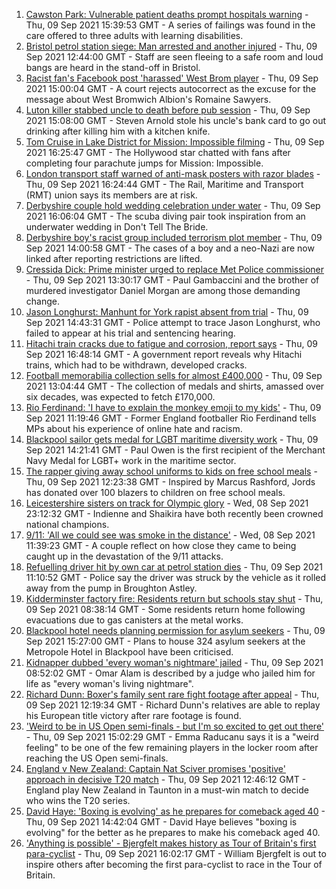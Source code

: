 1. [Cawston Park: Vulnerable patient deaths prompt hospitals warning](https://www.bbc.co.uk/news/uk-england-norfolk-58466839?at_medium=RSS&at_campaign=KARANGA) - Thu, 09 Sep 2021 15:39:53 GMT - A series of failings was found in the care offered to three adults with learning disabilities.
2. [Bristol petrol station siege: Man arrested and another injured](https://www.bbc.co.uk/news/uk-england-bristol-58500077?at_medium=RSS&at_campaign=KARANGA) - Thu, 09 Sep 2021 12:44:00 GMT - Staff are seen fleeing to a safe room and loud bangs are heard in the stand-off in Bristol.
3. [Racist fan's Facebook post 'harassed' West Brom player](https://www.bbc.co.uk/news/uk-england-birmingham-58503963?at_medium=RSS&at_campaign=KARANGA) - Thu, 09 Sep 2021 15:00:04 GMT - A court rejects autocorrect as the excuse for the message about West Bromwich Albion's Romaine Sawyers.
4. [Luton killer stabbed uncle to death before pub session](https://www.bbc.co.uk/news/uk-england-beds-bucks-herts-58504956?at_medium=RSS&at_campaign=KARANGA) - Thu, 09 Sep 2021 15:08:00 GMT - Steven Arnold stole his uncle's bank card to go out drinking after killing him with a kitchen knife.
5. [Tom Cruise in Lake District for Mission: Impossible filming](https://www.bbc.co.uk/news/uk-england-cumbria-58506553?at_medium=RSS&at_campaign=KARANGA) - Thu, 09 Sep 2021 16:25:47 GMT - The Hollywood star chatted with fans after completing four parachute jumps for Mission: Impossible.
6. [London transport staff warned of anti-mask posters with razor blades](https://www.bbc.co.uk/news/uk-england-london-58499899?at_medium=RSS&at_campaign=KARANGA) - Thu, 09 Sep 2021 16:24:44 GMT - The Rail, Maritime and Transport (RMT) union says its members are at risk.
7. [Derbyshire couple hold wedding celebration under water](https://www.bbc.co.uk/news/uk-england-derbyshire-58503034?at_medium=RSS&at_campaign=KARANGA) - Thu, 09 Sep 2021 16:06:04 GMT - The scuba diving pair took inspiration from an underwater wedding in Don't Tell The Bride.
8. [Derbyshire boy's racist group included terrorism plot member](https://www.bbc.co.uk/news/uk-england-derbyshire-58504074?at_medium=RSS&at_campaign=KARANGA) - Thu, 09 Sep 2021 14:00:58 GMT - The cases of a boy and a neo-Nazi are now linked after reporting restrictions are lifted.
9. [Cressida Dick: Prime minister urged to replace Met Police commissioner](https://www.bbc.co.uk/news/uk-england-london-58490698?at_medium=RSS&at_campaign=KARANGA) - Thu, 09 Sep 2021 13:30:17 GMT - Paul Gambaccini and the brother of murdered investigator Daniel Morgan are among those demanding change.
10. [Jason Longhurst: Manhunt for York rapist absent from trial](https://www.bbc.co.uk/news/uk-england-york-north-yorkshire-58505406?at_medium=RSS&at_campaign=KARANGA) - Thu, 09 Sep 2021 14:43:31 GMT - Police attempt to trace Jason Longhurst, who failed to appear at his trial and sentencing hearing.
11. [Hitachi train cracks due to fatigue and corrosion, report says](https://www.bbc.co.uk/news/uk-england-58494275?at_medium=RSS&at_campaign=KARANGA) - Thu, 09 Sep 2021 16:48:14 GMT - A government report reveals why Hitachi trains, which had to be withdrawn, developed cracks.
12. [Football memorabilia collection sells for almost £400,000](https://www.bbc.co.uk/news/uk-england-berkshire-58488577?at_medium=RSS&at_campaign=KARANGA) - Thu, 09 Sep 2021 13:04:44 GMT - The collection of medals and shirts, amassed over six decades, was expected to fetch £170,000.
13. [Rio Ferdinand: 'I have to explain the monkey emoji to my kids'](https://www.bbc.co.uk/news/uk-58503093?at_medium=RSS&at_campaign=KARANGA) - Thu, 09 Sep 2021 11:19:46 GMT - Former England footballer Rio Ferdinand tells MPs about his experience of online hate and racism.
14. [Blackpool sailor gets medal for LGBT maritime diversity work](https://www.bbc.co.uk/news/uk-england-lancashire-58502042?at_medium=RSS&at_campaign=KARANGA) - Thu, 09 Sep 2021 14:21:41 GMT - Paul Owen is the first recipient of the Merchant Navy Medal for LGBT+ work in the maritime sector.
15. [The rapper giving away school uniforms to kids on free school meals](https://www.bbc.co.uk/news/uk-england-london-58494041?at_medium=RSS&at_campaign=KARANGA) - Thu, 09 Sep 2021 12:23:38 GMT - Inspired by Marcus Rashford, Jords has donated over 100 blazers to children on free school meals.
16. [Leicestershire sisters on track for Olympic glory](https://www.bbc.co.uk/news/uk-england-leicestershire-58270963?at_medium=RSS&at_campaign=KARANGA) - Wed, 08 Sep 2021 23:12:32 GMT - Indienne and Shaikira have both recently been crowned national champions.
17. [9/11: 'All we could see was smoke in the distance'](https://www.bbc.co.uk/news/uk-england-birmingham-58486093?at_medium=RSS&at_campaign=KARANGA) - Wed, 08 Sep 2021 11:39:23 GMT - A couple reflect on how close they came to being caught up in the devastation of the 9/11 attacks.
18. [Refuelling driver hit by own car at petrol station dies](https://www.bbc.co.uk/news/uk-england-leicestershire-58492104?at_medium=RSS&at_campaign=KARANGA) - Thu, 09 Sep 2021 11:10:52 GMT - Police say the driver was struck by the vehicle as it rolled away from the pump in Broughton Astley.
19. [Kidderminster factory fire: Residents return but schools stay shut](https://www.bbc.co.uk/news/uk-england-hereford-worcester-58497931?at_medium=RSS&at_campaign=KARANGA) - Thu, 09 Sep 2021 08:38:14 GMT - Some residents return home following evacuations due to gas canisters at the metal works.
20. [Blackpool hotel needs planning permission for asylum seekers](https://www.bbc.co.uk/news/uk-england-lancashire-58502599?at_medium=RSS&at_campaign=KARANGA) - Thu, 09 Sep 2021 15:27:00 GMT - Plans to house 324 asylum seekers at the Metropole Hotel in Blackpool have been criticised.
21. [Kidnapper dubbed 'every woman's nightmare' jailed](https://www.bbc.co.uk/news/uk-england-manchester-58498126?at_medium=RSS&at_campaign=KARANGA) - Thu, 09 Sep 2021 08:52:02 GMT - Omar Alam is described by a judge who jailed him for life as "every woman's living nightmare".
22. [Richard Dunn: Boxer's family sent rare fight footage after appeal](https://www.bbc.co.uk/news/uk-england-york-north-yorkshire-58501497?at_medium=RSS&at_campaign=KARANGA) - Thu, 09 Sep 2021 12:19:34 GMT - Richard Dunn's relatives are able to replay his European title victory after rare footage is found.
23. ['Weird to be in US Open semi-finals - but I'm so excited to get out there'](https://www.bbc.co.uk/sport/tennis/58496167?at_medium=RSS&at_campaign=KARANGA) - Thu, 09 Sep 2021 15:02:29 GMT - Emma Raducanu says it is a "weird feeling" to be one of the few remaining players in the locker room after reaching the US Open semi-finals.
24. [England v New Zealand: Captain Nat Sciver promises 'positive' approach in decisive T20 match](https://www.bbc.co.uk/sport/cricket/58504043?at_medium=RSS&at_campaign=KARANGA) - Thu, 09 Sep 2021 12:46:12 GMT - England play New Zealand in Taunton in a must-win match to decide who wins the T20 series.
25. [David Haye: 'Boxing is evolving' as he prepares for comeback aged 40](https://www.bbc.co.uk/sport/boxing/58478985?at_medium=RSS&at_campaign=KARANGA) - Thu, 09 Sep 2021 14:42:04 GMT - David Haye believes "boxing is evolving" for the better as he prepares to make his comeback aged 40.
26. ['Anything is possible' - Bjergfelt makes history as Tour of Britain's first para-cyclist](https://www.bbc.co.uk/sport/cycling/58500851?at_medium=RSS&at_campaign=KARANGA) - Thu, 09 Sep 2021 16:02:17 GMT - William Bjergfelt is out to inspire others after becoming the first para-cyclist to race in the Tour of Britain.
